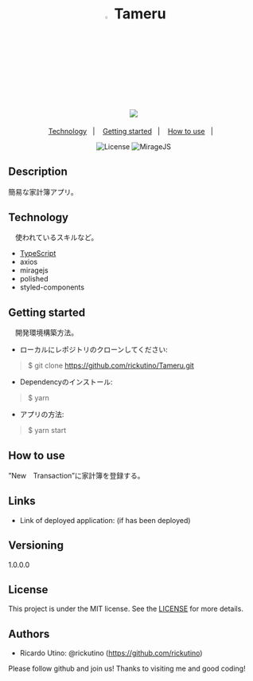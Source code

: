 <h1 align="center"><img src="https://user-images.githubusercontent.com/48019175/111630344-9c307e00-8835-11eb-9a74-66e8cb0af992.png" width="3.8%"></img>  Tameru</h1>
 <h1 align="center"><img src="https://user-images.githubusercontent.com/48019175/112151950-2194a380-8c25-11eb-8a22-21e2171c02bd.png" width="８0%"></img>  </h1>
 
 <p align="center">
  <a href="#-technology">Technology</a>&nbsp;&nbsp;&nbsp;|&nbsp;&nbsp;&nbsp;
  <a href="#-getting-started">Getting started</a>&nbsp;&nbsp;&nbsp;|&nbsp;&nbsp;&nbsp;
  <a href="#-how-to-use">How to use</a>&nbsp;&nbsp;&nbsp;|&nbsp;&nbsp;&nbsp;
</p>


<p align="center">
  <img alt="License" src="https://img.shields.io/static/v1?label=license&message=MIT&color=33CC95&labelColor=5429CC">

  <img src="https://img.shields.io/static/v1?label=Mirage&message=JS&color=33CC95&labelColor=5429CC" alt="MirageJS" />
</p>

## Description
 簡易な家計簿アプリ。
 
 
## Technology 
 　使われているスキルなど。 

- [TypeScript](https://www.typescriptlang.org/) 
- axios
- miragejs
- polished
- styled-components


## Getting started
　開発環境構築方法。
 
* ローカルにレポジトリのクローンしてください:
>    $ git clone https://github.com/rickutino/Tameru.git
* Dependencyのインストール:
>    $ yarn 
* アプリの方法:
>    $ yarn start
 
## How to use
 
”New　Transaction”に家計簿を登録する。
 
 
## Links
 
  - Link of deployed application: (if has been deployed)

 
 
## Versioning
 
1.0.0.0
 


## License
 
 This project is under the MIT license. See the [LICENSE](LICENSE.md) for more details.
## Authors
 
* Ricardo Utino: @rickutino (https://github.com/rickutino)
 
 
Please follow github and join us!
Thanks to visiting me and good coding!

